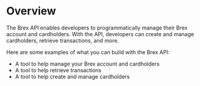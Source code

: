 # Overview

The Brex API enables developers to programmatically manage their Brex account
and cardholders. With the API, developers can create and manage cardholders,
retrieve transactions, and more.

Here are some examples of what you can build with the Brex API:

- A tool to help manage your Brex account and cardholders
- A tool to help retrieve transactions
- A tool to help create and manage cardholders
